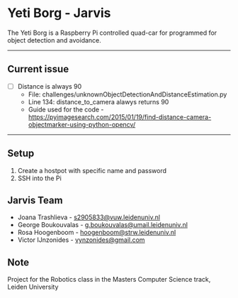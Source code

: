 # Yeti Borg - Jarvis

The Yeti Borg is a Raspberry Pi controlled quad-car for programmed for object detection and avoidance. 

---
## Current issue

- [ ] Distance is always 90
    * File: challenges/unknownObjectDetectionAndDistanceEstimation.py
    * Line 134: distance_to_camera alawys returns 90
    * Guide used for the code - https://pyimagesearch.com/2015/01/19/find-distance-camera-objectmarker-using-python-opencv/

---

## Setup

1. Create a hostpot with specific name and password
2. SSH into the Pi

## Jarvis Team

- Joana Trashlieva - s2905833@vuw.leidenuniv.nl 
- George Boukouvalas - g.boukouvalas@umail.leidenuniv.nl 
- Rosa Hoogenboom - hoogenboom@strw.leidenuniv.nl
- Victor IJnzonides - vynzonides@gmail.com

## Note
Project for the Robotics class in the Masters Computer Science track, Leiden University